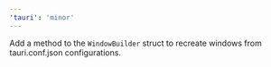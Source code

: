 ```yaml
---
'tauri': 'minor'
---
```


Add a method to the `WindowBuilder` struct to recreate windows from tauri.conf.json configurations.
